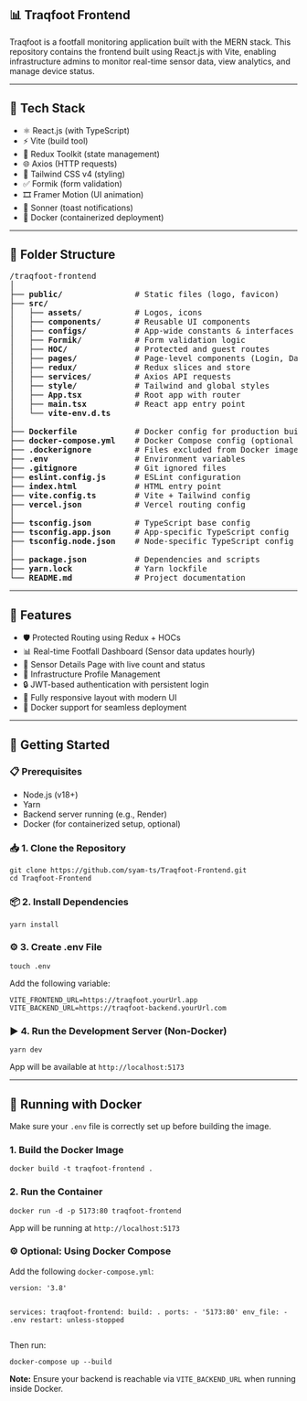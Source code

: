 <h2>📊 Traqfoot Frontend</h2>

<p>
  Traqfoot is a footfall monitoring application built with the MERN stack. This repository contains the frontend built using React.js with Vite, enabling infrastructure admins to monitor real-time sensor data, view analytics, and manage device status.
</p>

---

<h2>🔧 Tech Stack</h2>

<ul>
  <li>⚛️ React.js (with TypeScript)</li>
  <li>⚡ Vite (build tool)</li>
  <li>🧠 Redux Toolkit (state management)</li>
  <li>🌐 Axios (HTTP requests)</li>
  <li>🎨 Tailwind CSS v4 (styling)</li>
  <li>✅ Formik (form validation)</li>
  <li>🎞️ Framer Motion (UI animation)</li>
  <li>🔔 Sonner (toast notifications)</li>
  <li>🐳 Docker (containerized deployment)</li>
</ul>

---

<h2>📁 Folder Structure</h2>

<pre>
/traqfoot-frontend
│
├── <b>public/</b>               # Static files (logo, favicon)
├── <b>src/</b>
│   ├── <b>assets/</b>           # Logos, icons
│   ├── <b>components/</b>       # Reusable UI components
│   ├── <b>configs/</b>          # App-wide constants & interfaces
│   ├── <b>Formik/</b>           # Form validation logic
│   ├── <b>HOC/</b>              # Protected and guest routes
│   ├── <b>pages/</b>            # Page-level components (Login, Dashboard, etc.)
│   ├── <b>redux/</b>            # Redux slices and store
│   ├── <b>services/</b>         # Axios API requests
│   ├── <b>style/</b>            # Tailwind and global styles
│   ├── <b>App.tsx</b>           # Root app with router
│   ├── <b>main.tsx</b>          # React app entry point
│   └── <b>vite-env.d.ts</b>
│
├── <b>Dockerfile</b>            # Docker config for production build
├── <b>docker-compose.yml</b>    # Docker Compose config (optional multi-service setup)
├── <b>.dockerignore</b>         # Files excluded from Docker image
├── <b>.env</b>                  # Environment variables
├── <b>.gitignore</b>            # Git ignored files
├── <b>eslint.config.js</b>      # ESLint configuration
├── <b>index.html</b>            # HTML entry point
├── <b>vite.config.ts</b>        # Vite + Tailwind config
├── <b>vercel.json</b>           # Vercel routing config
│
├── <b>tsconfig.json</b>         # TypeScript base config
├── <b>tsconfig.app.json</b>     # App-specific TypeScript config
├── <b>tsconfig.node.json</b>    # Node-specific TypeScript config
│
├── <b>package.json</b>          # Dependencies and scripts
├── <b>yarn.lock</b>             # Yarn lockfile
└── <b>README.md</b>             # Project documentation
</pre>


---

<h2>🔑 Features</h2>

<ul>
  <li>🛡️ Protected Routing using Redux + HOCs</li>
  <li>📊 Real-time Footfall Dashboard (Sensor data updates hourly)</li>
  <li>📍 Sensor Details Page with live count and status</li>
  <li>👤 Infrastructure Profile Management</li>
  <li>🔒 JWT-based authentication with persistent login</li>
  <li>📱 Fully responsive layout with modern UI</li>
  <li>🐳 Docker support for seamless deployment</li>
</ul>

---
<h2>🚀 Getting Started</h2>

<h3>📋 Prerequisites</h3>
<ul>
  <li>Node.js (v18+)</li>
  <li>Yarn</li>
  <li>Backend server running (e.g., Render)</li>
  <li>Docker (for containerized setup, optional)</li>
</ul>

<h3>📥 1. Clone the Repository</h3>
<pre><code>git clone https://github.com/syam-ts/Traqfoot-Frontend.git
cd Traqfoot-Frontend
</code></pre>

<h3>📦 2. Install Dependencies</h3>
<pre><code>yarn install
</code></pre>

<h3>⚙️ 3. Create .env File</h3>
<pre><code>touch .env
</code></pre>
<p>Add the following variable:</p>
<pre><code>VITE_FRONTEND_URL=https://traqfoot.yourUrl.app
VITE_BACKEND_URL=https://traqfoot-backend.yourUrl.com
</code></pre>

<h3>▶️ 4. Run the Development Server (Non-Docker)</h3>
<pre><code>yarn dev
</code></pre>
<p>App will be available at <code>http://localhost:5173</code></p>

<hr />

<h2>🐳 Running with Docker</h2>
<p>Make sure your <code>.env</code> file is correctly set up before building the image.</p>

<h3>1. Build the Docker Image</h3>
<pre><code>docker build -t traqfoot-frontend .
</code></pre>

<h3>2. Run the Container</h3>
<pre><code>docker run -d -p 5173:80 traqfoot-frontend
</code></pre>
<p>App will be running at <code>http://localhost:5173</code></p>

<h3>⚙️ Optional: Using Docker Compose</h3>
<p>Add the following <code>docker-compose.yml</code>:</p>
<pre><code class="language-yaml">version: '3.8'

services:
  traqfoot-frontend:
    build: .
    ports:
      - '5173:80'
    env_file:
      - .env
    restart: unless-stopped
</code></pre>

<p>Then run:</p>
<pre><code>docker-compose up --build
</code></pre>

<p><strong>Note:</strong> Ensure your backend is reachable via <code>VITE_BACKEND_URL</code> when running inside Docker.</p>
